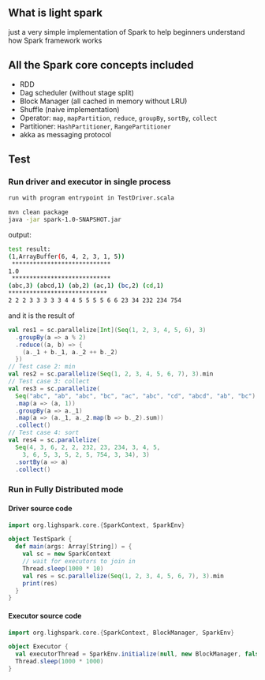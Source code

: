 ## What is light spark
just a very simple implementation of Spark to help beginners understand how Spark framework works

## All the Spark core concepts included
- RDD
- Dag scheduler (without stage split)
- Block Manager (all cached in memory without LRU)
- Shuffle (naive implementation)
- Operator: `map`, `mapPartition`, `reduce`, `groupBy`, `sortBy`, `collect`
- Partitioner: `HashPartitioner`, `RangePartitioner`
- akka as messaging protocol

## Test
### Run driver and executor in single process
```bash
run with program entrypoint in TestDriver.scala

mvn clean package
java -jar spark-1.0-SNAPSHOT.jar
```
output:
```bash
test result:
(1,ArrayBuffer(6, 4, 2, 3, 1, 5))
 ****************************
1.0
 ****************************
(abc,3) (abcd,1) (ab,2) (ac,1) (bc,2) (cd,1)
****************************
2 2 2 3 3 3 3 3 4 4 5 5 5 5 6 6 23 34 232 234 754
```
and it is the result of 
```scala
val res1 = sc.parallelize[Int](Seq(1, 2, 3, 4, 5, 6), 3)
  .groupBy(a => a % 2)
  .reduce((a, b) => {
    (a._1 + b._1, a._2 ++ b._2)
  })
// Test case 2: min
val res2 = sc.parallelize(Seq(1, 2, 3, 4, 5, 6, 7), 3).min
// Test case 3: collect
val res3 = sc.parallelize(
  Seq("abc", "ab", "abc", "bc", "ac", "abc", "cd", "abcd", "ab", "bc"), 3)
  .map(a => (a, 1))
  .groupBy(a => a._1)
  .map(a => (a._1, a._2.map(b => b._2).sum))
  .collect()
// Test case 4: sort
val res4 = sc.parallelize(
  Seq(4, 3, 6, 2, 2, 232, 23, 234, 3, 4, 5,
    3, 6, 5, 3, 5, 2, 5, 754, 3, 34), 3)
  .sortBy(a => a)
  .collect()
```
### Run in Fully Distributed mode
#### Driver source code
```scala
import org.lighspark.core.{SparkContext, SparkEnv}

object TestSpark {
  def main(args: Array[String]) = {
    val sc = new SparkContext
    // wait for executors to join in
    Thread.sleep(1000 * 10)
    val res = sc.parallelize(Seq(1, 2, 3, 4, 5, 6, 7), 3).min
    print(res)
  }
}
```
#### Executor source code
```scala
import org.lighspark.core.{SparkContext, BlockManager, SparkEnv}

object Executor {
  val executorThread = SparkEnv.initialize(null, new BlockManager, false, 5, 18888, "DriverActor", "localhost", 22552, "ExecutorActor", "localhost")
  Thread.sleep(1000 * 1000)
}
```
